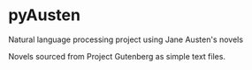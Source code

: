 # pyAusten
Natural language processing project using Jane Austen's novels

Novels sourced from Project Gutenberg as simple text files.
